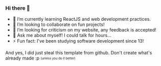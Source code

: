 ### Hi there 👋

- 🌱 I’m currently learning ReactJS and web development practices.
- 👯 I’m looking to collaborate on fun projects!
- 🤔 I’m looking for criticism on my website, any feedback is accepted!
- 💬 Ask me about myself! I could talk for hours...
- ⚡ Fun fact: I've been studying software development since 13!

And yes, I did just steal this template from github. Don't create what's already made :p
<sub><sup>(unless you do it better)</sub></sup>
